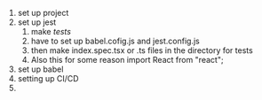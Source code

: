 1. set up project
2. set up jest
   1. make _tests_
   2. have to set up babel.cofig.js and jest.config.js
   3. then make index.spec.tsx or .ts files in the directory for tests
   4. Also this for some reason import React from "react";
3. set up babel
4. setting up CI/CD
5.
